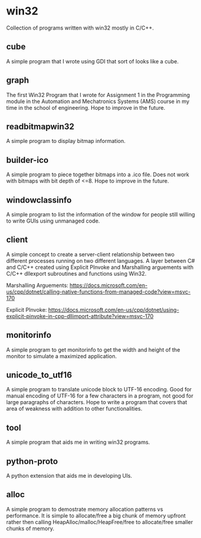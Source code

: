 # win32
Collection of programs written with win32 mostly in C/C++.

## cube
A simple program that I wrote using GDI that sort of looks like a cube.

## graph
The first Win32 Program that I wrote for Assignment 1 in the Programming module in the Automation and Mechatronics Systems (AMS) course in my time in the school of engineering. Hope to improve in the future.

## readbitmapwin32
A simple program to display bitmap information.

## builder-ico
A simple program to piece together bitmaps into a .ico file. Does not work with bitmaps with bit depth of <=8. Hope to improve in the future.

## windowclassinfo
A simple program to list the information of the window for people still willing to write GUIs using unmanaged code.

## client
A simple concept to create a server-client relationship between two different processes running on two different languages. A layer between C# and C/C++ created using Explicit PInvoke and Marshalling arguements with C/C++ dllexport subroutines and functions using Win32. 

Marshalling Arguements: https://docs.microsoft.com/en-us/cpp/dotnet/calling-native-functions-from-managed-code?view=msvc-170 

Explicit PInvoke: https://docs.microsoft.com/en-us/cpp/dotnet/using-explicit-pinvoke-in-cpp-dllimport-attribute?view=msvc-170

## monitorinfo
A simple program to get monitorinfo to get the width and height of the monitor to simulate a maximized application.

## unicode_to_utf16
A simple program to translate unicode block to UTF-16 encoding. Good for manual encoding of UTF-16 for a few characters in a program, not good for large paragraphs of characters. Hope to write a program that covers that area of weakness with addition to other functionalities.

## tool
A simple program that aids me in writing win32 programs.

## python-proto
A python extension that aids me in developing UIs.

## alloc
A simple program to demostrate memory allocation patterns vs performance. It is simple to allocate/free a big chunk of memory upfront rather then calling HeapAlloc/malloc/HeapFree/free to allocate/free smaller chunks of memory.
